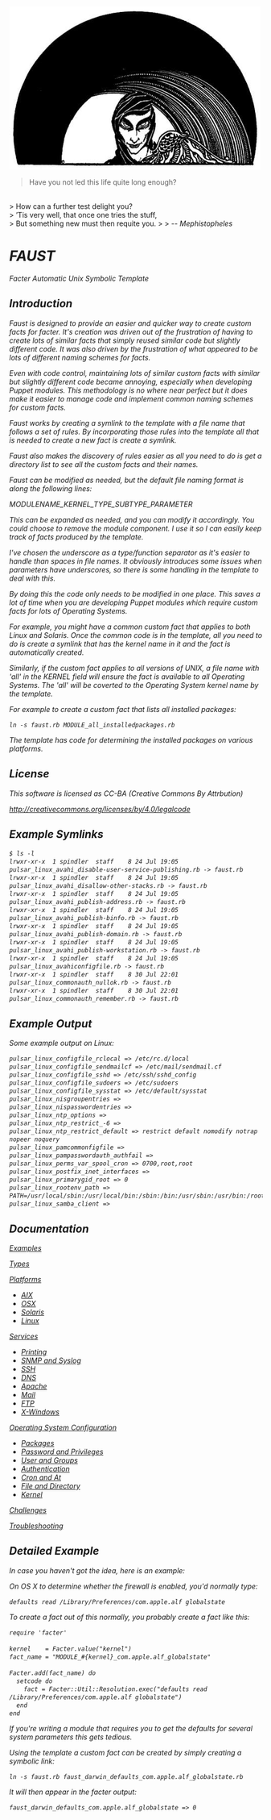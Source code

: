![alt tag](https://raw.githubusercontent.com/lateralblast/faust/master/faust.jpg)

> Have you not led this life quite long enough?
<br>
> How can a further test delight you?
<br>
> ’Tis very well, that once one tries the stuff,
<br>
> But something new must then requite you.
>
> -- <cite>Mephistopheles<cite>

FAUST
=====

Facter Automatic Unix Symbolic Template

Introduction
------------

Faust is designed to provide an easier and quicker way to create custom
facts for facter. It's creation was driven out of the frustration of having
to create lots of similar facts that simply reused similar code but slightly
different code. It was also driven by the frustration of what appeared to be
lots of different naming schemes for facts.

Even with code control, maintaining lots of similar custom facts with similar
but slightly different code became annoying, especially when developing Puppet
modules. This methodology is no where near perfect but it does make it easier
to manage code and implement common naming schemes for custom facts.

Faust works by creating a symlink to the template with a file name that
follows a set of rules.  By incorporating those rules into the template all
that is needed to create a new fact is create a symlink.

Faust also makes the discovery of rules easier as all you need to do is get
a directory list to see all the custom facts and their names.

Faust can be modified as needed, but the default file naming format is along
the following lines:

MODULENAME_KERNEL_TYPE_SUBTYPE_PARAMETER

This can be expanded as needed, and you can modify it accordingly. You could
choose to remove the module component. I use it so I can easily keep track
of facts produced by the template.

I've chosen the underscore as a type/function separator as it's easier to
handle than spaces in file names. It obviously introduces some issues when
parameters have underscores, so there is some handling in the template to
deal with this.

By doing this the code only needs to be modified in one place. This saves a
lot of time when you are developing Puppet modules which require custom facts
for lots of Operating Systems.

For example, you might have a common custom fact that applies to both Linux
and Solaris. Once the common code is in the template, all you need to do is
create a symlink that has the kernel name in it and the fact is automatically
created.

Similarly, if the custom fact applies to all versions of UNIX, a file name
with 'all' in the KERNEL field will ensure the fact is available to all
Operating Systems. The 'all' will be coverted to the Operating System kernel
name by the template.

For example to create a custom fact that lists all installed packages:

```
ln -s faust.rb MODULE_all_installedpackages.rb
```

The template has code for determining the installed packages on various
platforms.

License
-------

This software is licensed as CC-BA (Creative Commons By Attrbution)

http://creativecommons.org/licenses/by/4.0/legalcode

Example Symlinks
----------------

```
$ ls -l
lrwxr-xr-x  1 spindler  staff    8 24 Jul 19:05 pulsar_linux_avahi_disable-user-service-publishing.rb -> faust.rb
lrwxr-xr-x  1 spindler  staff    8 24 Jul 19:05 pulsar_linux_avahi_disallow-other-stacks.rb -> faust.rb
lrwxr-xr-x  1 spindler  staff    8 24 Jul 19:05 pulsar_linux_avahi_publish-address.rb -> faust.rb
lrwxr-xr-x  1 spindler  staff    8 24 Jul 19:05 pulsar_linux_avahi_publish-binfo.rb -> faust.rb
lrwxr-xr-x  1 spindler  staff    8 24 Jul 19:05 pulsar_linux_avahi_publish-domain.rb -> faust.rb
lrwxr-xr-x  1 spindler  staff    8 24 Jul 19:05 pulsar_linux_avahi_publish-workstation.rb -> faust.rb
lrwxr-xr-x  1 spindler  staff    8 24 Jul 19:05 pulsar_linux_avahiconfigfile.rb -> faust.rb
lrwxr-xr-x  1 spindler  staff    8 30 Jul 22:01 pulsar_linux_commonauth_nullok.rb -> faust.rb
lrwxr-xr-x  1 spindler  staff    8 30 Jul 22:01 pulsar_linux_commonauth_remember.rb -> faust.rb
```

Example Output
--------------

Some example output on Linux:

```
pulsar_linux_configfile_rclocal => /etc/rc.d/local
pulsar_linux_configfile_sendmailcf => /etc/mail/sendmail.cf
pulsar_linux_configfile_sshd => /etc/ssh/sshd_config
pulsar_linux_configfile_sudoers => /etc/sudoers
pulsar_linux_configfile_sysstat => /etc/default/sysstat
pulsar_linux_nisgroupentries =>
pulsar_linux_nispasswordentries =>
pulsar_linux_ntp_options =>
pulsar_linux_ntp_restrict_-6 =>
pulsar_linux_ntp_restrict_default => restrict default nomodify notrap nopeer noquery
pulsar_linux_pamcommonfigfile =>
pulsar_linux_pampasswordauth_authfail =>
pulsar_linux_perms_var_spool_cron => 0700,root,root
pulsar_linux_postfix_inet_interfaces =>
pulsar_linux_primarygid_root => 0
pulsar_linux_rootenv_path => PATH=/usr/local/sbin:/usr/local/bin:/sbin:/bin:/usr/sbin:/usr/bin:/root/bin
pulsar_linux_samba_client =>
```

Documentation
-------------

[Examples](https://github.com/lateralblast/faust/wiki/2.-Examples)

[Types](https://github.com/lateralblast/faust/wiki/3.-Types)

[Platforms](https://github.com/lateralblast/faust/wiki/3.1.-Platforms)

- [AIX](https://github.com/lateralblast/faust/wiki/3.1.1.-AIX)
- [OSX](https://github.com/lateralblast/faust/wiki/3.1.2.-OSX)
- [Solaris](https://github.com/lateralblast/faust/wiki/3.1.3.-Solaris)
- [Linux](https://github.com/lateralblast/faust/wiki/3.1.4.-Linux)

[Services](https://github.com/lateralblast/faust/wiki/3.2.-Services)

- [Printing](https://github.com/lateralblast/faust/wiki/3.2.1.-Printing)
- [SNMP and Syslog](https://github.com/lateralblast/faust/wiki/3.2.2.-SNMP-And-Syslog)
- [SSH](https://github.com/lateralblast/faust/wiki/3.2.3.-SSH)
- [DNS](https://github.com/lateralblast/faust/wiki/3.2.4.-DNS)
- [Apache](https://github.com/lateralblast/faust/wiki/3.2.5.-Apache)
- [Mail](https://github.com/lateralblast/faust/wiki/3.2.6.-Mail)
- [FTP](https://github.com/lateralblast/faust/wiki/3.2.7.-FTP)
- [X-Windows](https://github.com/lateralblast/faust/wiki/3.2.8.-X-Windows)

[Operating System Configuration](https://github.com/lateralblast/faust/wiki/3.3.-Operating-System-Configuration)

- [Packages](https://github.com/lateralblast/faust/wiki/3.3.1.-Packages)
- [Password and Privileges](https://github.com/lateralblast/faust/wiki/3.3.2.-Password-And-Privileges)
- [User and Groups](https://github.com/lateralblast/faust/wiki/3.3.3.-User-And-Group)
- [Authentication](https://github.com/lateralblast/faust/wiki/3.3.4.-Authentication)
- [Cron and At](https://github.com/lateralblast/faust/wiki/3.3.5.-Cron-And-At)
- [File and Directory](https://github.com/lateralblast/faust/wiki/3.3.6.-File-And-Directory)
- [Kernel](https://github.com/lateralblast/faust/wiki/3.3.7.-Kernel)

[Challenges](https://github.com/lateralblast/faust/wiki/4.-Challenges)

[Troubleshooting](https://github.com/lateralblast/faust/wiki/5.-Troubleshooting)

Detailed Example
----------------

In case you haven't got the idea, here is an example:

On OS X to determine whether the firewall is enabled, you'd normally type:

```
defaults read /Library/Preferences/com.apple.alf globalstate
```

To create a fact out of this normally, you probably create a fact like this:

```
require 'facter'

kernel    = Facter.value("kernel")
fact_name = "MODULE_#{kernel}_com.apple.alf_globalstate"

Facter.add(fact_name) do
  setcode do
    fact = Facter::Util::Resolution.exec("defaults read /Library/Preferences/com.apple.alf globalstate")
  end
end
```

If you're writing a module that requires you to get the defaults for several
system parameters this gets tedious.

Using the template a custom fact can be created by simply creating a symbolic link:

```
ln -s faust.rb faust_darwin_defaults_com.apple.alf_globalstate.rb
```

It will then appear in the facter output:

```
faust_darwin_defaults_com.apple.alf_globalstate => 0
```
